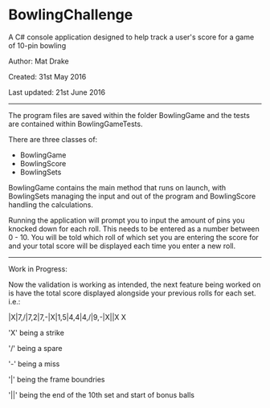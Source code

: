 # BowlingChallenge

A C# console application designed to help track a user's score for a game of 10-pin bowling

Author: Mat Drake

Created: 31st May 2016

Last updated: 21st June 2016

----------

The program files are saved within the folder BowlingGame and the tests are contained within BowlingGameTests.

There are three classes of:
- BowlingGame
- BowlingScore
- BowlingSets

BowlingGame contains the main method that runs on launch, with BowlingSets managing the input and out of the program and BowlingScore handling the calculations.

Running the application will prompt you to input the amount of pins you knocked down for each roll. This needs to be entered as a number between 0 - 10. You will be told which roll of which set you are entering the score for and your total score will be displayed each time you enter a new roll.

----------

Work in Progress:

Now the validation is working as intended, the next feature being worked on is have the total score displayed alongside your previous rolls for each set. i.e.:

|X|7,/|7,2|7,-|X|1,5|4,4|4,/|9,-|X||X X


 'X'  being a strike
 
 '/'  being a spare
 
 '-'  being a miss
 
 '|'  being the frame boundries
 
 '||' being the end of the 10th set and start of bonus balls
